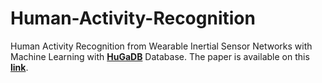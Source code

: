# Human-Activity-Recognition

Human Activity Recognition from Wearable Inertial Sensor Networks with Machine Learning with [**HuGaDB**](https://github.com/romanchereshnev/HuGaDB) Database. The paper is available on this [**link**](https://arxiv.org/abs/1705.08506).
